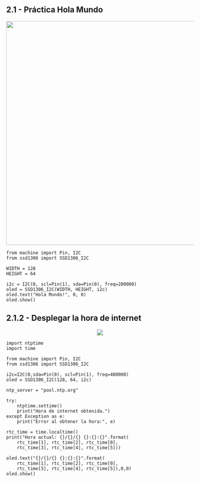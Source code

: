 ## 2.1 - Práctica Hola Mundo

<div style="text-align:center background-color: #e0e0e0;" >
 <img src="https://scontent.ftij5-1.fna.fbcdn.net/v/t1.15752-9/370211712_702032104719134_6626550141145375390_n.jpg?_nc_cat=110&ccb=1-7&_nc_sid=8cd0a2&_nc_eui2=AeG1vCfvSbqEBYpWp4PkX1RJ7wuuBa9K8MfvC64Fr0rwx1umi5WXcMWFfu38QwJY8xCCsrg7UBoS3fAME-YQ7rWD&_nc_ohc=hPtg7o2L218AX88pAdB&_nc_ht=scontent.ftij5-1.fna&oh=03_AdRhgT6smaYEiGW6jWLOKSLNMfwXljsKxh3oSCTPtTeXRw&oe=654DAFA8" width="600" height="600" />
</div>

```
from machine import Pin, I2C
from ssd1306 import SSD1306_I2C

WIDTH = 128
HEIGHT = 64

i2c = I2C(0, scl=Pin(1), sda=Pin(0), freq=200000)
oled = SSD1306_I2C(WIDTH, HEIGHT, i2c)
oled.text("Hola Mundo!", 0, 0)
oled.show()
```


## 2.1.2 - Desplegar la hora de internet

<div style="text-align:center">
 <img src="https://scontent-sjc3-1.xx.fbcdn.net/v/t1.15752-9/370148795_3520742031518351_6059106492781991160_n.jpg?_nc_cat=103&ccb=1-7&_nc_sid=8cd0a2&_nc_eui2=AeHMKaTH2hnh_N86zF2UW0AgdimOryETpqd2KY6vIROmp2StmM44EgE4qowacI9zwhDYwTO2HB8Sql7fpdqeB8an&_nc_ohc=PqMLq_65OXkAX_MNkQk&_nc_ht=scontent-sjc3-1.xx&oh=03_AdTRJsIF-Fm-lKh8r2mrRhyB4GCu5sF3waRl5kFqx1YbJw&oe=654D9EC4"/>
</div>

```
import ntptime
import time

from machine import Pin, I2C
from ssd1306 import SSD1306_I2C

i2c=I2C(0,sda=Pin(0), scl=Pin(1), freq=400000)
oled = SSD1306_I2C(128, 64, i2c)

ntp_server = "pool.ntp.org"

try:
    ntptime.settime()
    print("Hora de internet obtenida.")
except Exception as e:
    print("Error al obtener la hora:", e)

rtc_time = time.localtime()
print("Hora actual: {}/{}/{} {}:{}:{}".format(
    rtc_time[1], rtc_time[2], rtc_time[0],
    rtc_time[3], rtc_time[4], rtc_time[5]))

oled.text("{}/{}/{} {}:{}:{}".format(
    rtc_time[1], rtc_time[2], rtc_time[0],
    rtc_time[3], rtc_time[4], rtc_time[5]),0,0)
oled.show()
```
